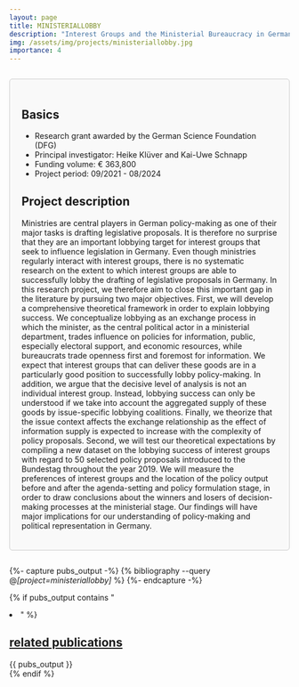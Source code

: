 ```yaml
---
layout: page
title: MINISTERIAL​LOBBY
description: "Interest Groups and the Ministerial Bureaucracy in Germany: Studying lobbying success at the administrative stage"
img: /assets/img/projects/ministeriallobby.jpg
importance: 4
---
```


<div style="border: 1px solid #ccc; border-radius: 5px; padding: 1.5em; margin: 2em 0; background-color: #f9f9f9;">

  <h2>Basics</h2>
    <ul>
      <li>Research grant awarded by the German Science Foundation (DFG)</li>
      <li>Principal investigator: Heike Klüver and Kai-Uwe Schnapp</li>
      <li>Funding volume: € 363,800</li>
      <li>Project period: 09/2021 - 08/2024</li>
    </ul>

  <h2>Project description</h2>
    <p>Ministries are central players in German policy-making as one of their major tasks is drafting legislative proposals. It is therefore no surprise that they are an important lobbying target for interest groups that seek to influence legislation in Germany. Even though ministries regularly interact with interest groups, there is no systematic research on the extent to which interest groups are able to successfully lobby the drafting of legislative proposals in Germany. In this research project, we therefore aim to close this important gap in the literature by pursuing two major objectives. First, we will develop a comprehensive theoretical framework in order to explain lobbying success. We conceptualize lobbying as an exchange process in which the minister, as the central political actor in a ministerial department, trades influence on policies for information, public, especially electoral support, and economic resources, while bureaucrats trade openness first and foremost for information. We expect that interest groups that can deliver these goods are in a particularly good position to successfully lobby policy-making. In addition, we argue that the decisive level of analysis is not an individual interest group. Instead, lobbying success can only be understood if we take into account the aggregated supply of these goods by issue-specific lobbying coalitions. Finally, we theorize that the issue context affects the exchange relationship as the effect of information supply is expected to increase with the complexity of policy proposals. Second, we will test our theoretical expectations by compiling a new dataset on the lobbying success of interest groups with regard to 50 selected policy proposals introduced to the Bundestag throughout the year 2019. We will measure the preferences of interest groups and the location of the policy output before and after the agenda-setting and policy formulation stage, in order to draw conclusions about the winners and losers of decision-making processes at the ministerial stage. Our findings will have major implications for our understanding of policy-making and political representation in Germany.</p>

</div>

{%- capture pubs_output -%}
  {% bibliography --query @*[project=ministeriallobby]* %}
{%- endcapture -%}

{% if pubs_output contains "<li>" %}
  <div>
    <h2>
      <a href="{{ '/publications/' | relative_url }}" style="color: inherit">
        related publications
      </a>
    </h2>
    <div class="publications">
      {{ pubs_output }}
    </div>
  </div>
{% endif %}
